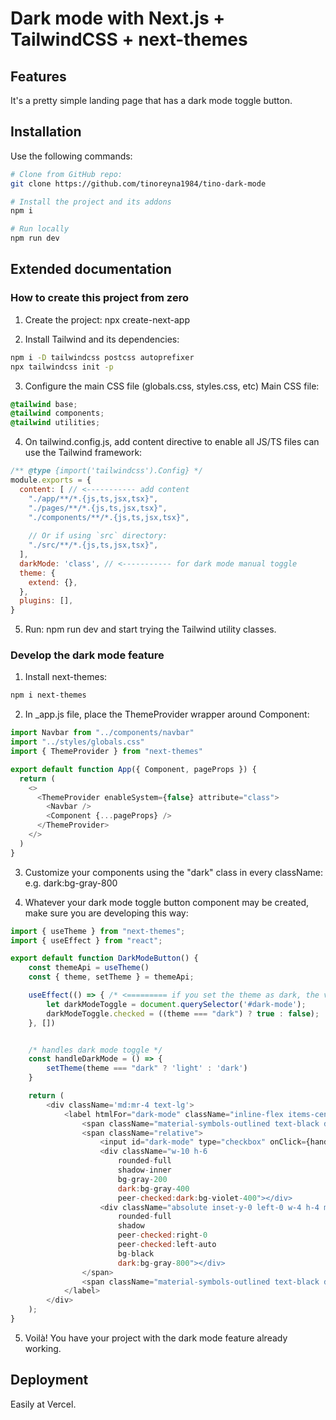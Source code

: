 # Dark mode with Next.js + TailwindCSS + next-themes

## Features

It's a pretty simple landing page that has a dark mode toggle button.

## Installation

Use the following commands:

```bash
# Clone from GitHub repo:
git clone https://github.com/tinoreyna1984/tino-dark-mode

# Install the project and its addons
npm i

# Run locally
npm run dev
```
## Extended documentation

### How to create this project from zero

1. Create the project: npx create-next-app

2. Install Tailwind and its dependencies:
```bash
npm i -D tailwindcss postcss autoprefixer
npx tailwindcss init -p
```

3. Configure the main CSS file (globals.css, styles.css, etc)
   Main CSS file:

```CSS
@tailwind base;
@tailwind components;
@tailwind utilities;
```

4. On tailwind.config.js, add content directive to enable all JS/TS files can use the Tailwind framework:

```JavaScript
/** @type {import('tailwindcss').Config} */
module.exports = {
  content: [ // <----------- add content
    "./app/**/*.{js,ts,jsx,tsx}",
    "./pages/**/*.{js,ts,jsx,tsx}",
    "./components/**/*.{js,ts,jsx,tsx}",
 
    // Or if using `src` directory:
    "./src/**/*.{js,ts,jsx,tsx}",
  ],
  darkMode: 'class', // <----------- for dark mode manual toggle
  theme: {
    extend: {},
  },
  plugins: [],
}
```
5. Run: npm run dev and start trying the Tailwind utility classes.


### Develop the dark mode feature

1. Install next-themes:
```bash
npm i next-themes
```

2. In _app.js file, place the ThemeProvider wrapper around Component:

```JavaScript
import Navbar from "../components/navbar"
import "../styles/globals.css"
import { ThemeProvider } from "next-themes"

export default function App({ Component, pageProps }) {
  return (
    <>
      <ThemeProvider enableSystem={false} attribute="class">
        <Navbar />
        <Component {...pageProps} />
      </ThemeProvider>
    </>
  )
}
```

3. Customize your components using the "dark" class in every className: e.g. dark:bg-gray-800

4. Whatever your dark mode toggle button component may be created, make sure you are developing this way:

```JavaScript
import { useTheme } from "next-themes";
import { useEffect } from "react";

export default function DarkModeButton() {
    const themeApi = useTheme()
    const { theme, setTheme } = themeApi;

    useEffect(() => { /* <========= if you set the theme as dark, the value should be checked */
        let darkModeToggle = document.querySelector('#dark-mode');
        darkModeToggle.checked = ((theme === "dark") ? true : false);
    }, [])


    /* handles dark mode toggle */
    const handleDarkMode = () => {
        setTheme(theme === "dark" ? 'light' : 'dark')
    }

    return (
        <div className='md:mr-4 text-lg'>
            <label htmlFor="dark-mode" className="inline-flex items-center space-x-4 cursor-pointer dark:text-gray-100">
                <span className="material-symbols-outlined text-black dark:text-gray-100">light_mode</span>
                <span className="relative">
                    <input id="dark-mode" type="checkbox" onClick={handleDarkMode} className="hidden peer" />
                    <div className="w-10 h-6
                        rounded-full
                        shadow-inner
                        bg-gray-200
                        dark:bg-gray-400
                        peer-checked:dark:bg-violet-400"></div>
                    <div className="absolute inset-y-0 left-0 w-4 h-4 m-1
                        rounded-full
                        shadow
                        peer-checked:right-0
                        peer-checked:left-auto
                        bg-black
                        dark:bg-gray-800"></div>
                </span>
                <span className="material-symbols-outlined text-black dark:text-gray-100">dark_mode</span>
            </label>
        </div>
    );
}
```

5. Voilà! You have your project with the dark mode feature already working.



## Deployment

Easily at Vercel.
